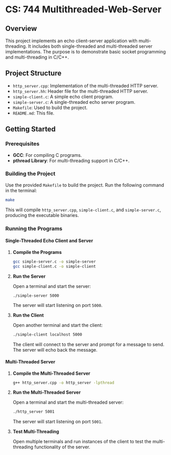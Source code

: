 # CS: 744 Multithreaded-Web-Server

## Overview

This project implements an echo client-server application with multi-threading. It includes both single-threaded and multi-threaded server implementations. The purpose is to demonstrate basic socket programming and multi-threading in C/C++.

## Project Structure

- `http_server.cpp`: Implementation of the multi-threaded HTTP server.
- `http_server.hh`: Header file for the multi-threaded HTTP server.
- `simple-client.c`: A simple echo client program.
- `simple-server.c`: A single-threaded echo server program.
- `Makefile`: Used to build the project.
- `README.md`: This file.

## Getting Started

### Prerequisites

- **GCC**: For compiling C programs.
- **pthread Library**: For multi-threading support in C/C++.

### Building the Project

Use the provided `Makefile` to build the project. Run the following command in the terminal:

```sh
make
```

This will compile `http_server.cpp`, `simple-client.c`, and `simple-server.c`, producing the executable binaries.

### Running the Programs

#### Single-Threaded Echo Client and Server

1. **Compile the Programs**

   ```sh
   gcc simple-server.c -o simple-server
   gcc simple-client.c -o simple-client
   ```

2. **Run the Server**

   Open a terminal and start the server:

   ```sh
   ./simple-server 5000
   ```

   The server will start listening on port `5000`.

3. **Run the Client**

   Open another terminal and start the client:

   ```sh
   ./simple-client localhost 5000
   ```

   The client will connect to the server and prompt for a message to send. The server will echo back the message.

#### Multi-Threaded Server

1. **Compile the Multi-Threaded Server**

   ```sh
   g++ http_server.cpp -o http_server -lpthread
   ```

2. **Run the Multi-Threaded Server**

   Open a terminal and start the multi-threaded server:

   ```sh
   ./http_server 5001
   ```

   The server will start listening on port `5001`.

3. **Test Multi-Threading**

   Open multiple terminals and run instances of the client to test the multi-threading functionality of the server.

